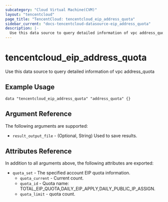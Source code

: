 ```yaml
---
subcategory: "Cloud Virtual Machine(CVM)"
layout: "tencentcloud"
page_title: "TencentCloud: tencentcloud_eip_address_quota"
sidebar_current: "docs-tencentcloud-datasource-eip_address_quota"
description: |-
  Use this data source to query detailed information of vpc address_quota
---
```


# tencentcloud_eip_address_quota

Use this data source to query detailed information of vpc address_quota

## Example Usage

```hcl
data "tencentcloud_eip_address_quota" "address_quota" {}
```

## Argument Reference

The following arguments are supported:

* `result_output_file` - (Optional, String) Used to save results.

## Attributes Reference

In addition to all arguments above, the following attributes are exported:

* `quota_set` - The specified account EIP quota information.
  * `quota_current` - Current count.
  * `quota_id` - Quota name: TOTAL_EIP_QUOTA,DAILY_EIP_APPLY,DAILY_PUBLIC_IP_ASSIGN.
  * `quota_limit` - quota count.


